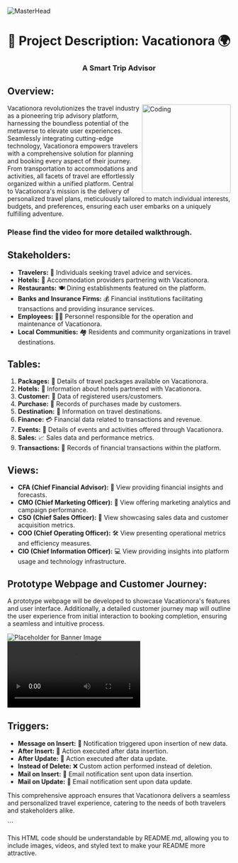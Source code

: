 ![MasterHead](https://raw.githubusercontent.com/simon-zerisenay/simon-zerisenay/main/work.gif)

<!DOCTYPE html>
<html lang="en">

<body>
<h1 align="center">🌟 Project Description: Vacationora 🌍</h1>
<h3 align="center">A Smart Trip Advisor</h3>

<h2>Overview:</h2>
<img align="right" alt="Coding" width="200" src="https://img.freepik.com/free-vector/vacation-time-summer-icon-white-background_1308-109560.jpg?size=626&ext=jpg&ga=GA1.1.1395880969.1709424000&semt=ais">
<p>Vacationora revolutionizes the travel industry as a pioneering trip advisory platform, harnessing the boundless potential of the metaverse to elevate user experiences. Seamlessly integrating cutting-edge technology, Vacationora empowers travelers with a comprehensive solution for planning and booking every aspect of their journey. From transportation to accommodations and activities, all facets of travel are effortlessly organized within a unified platform. Central to Vacationora's mission is the delivery of personalized travel plans, meticulously tailored to match individual interests, budgets, and preferences, ensuring each user embarks on a uniquely fulfilling adventure.</p>

<h3>Please find the video for more detailed walkthrough.</h3>

<h2>Stakeholders:</h2>
<ul>
  <li><strong>Travelers:</strong> 🧳 Individuals seeking travel advice and services.</li>
  <li><strong>Hotels:</strong> 🏨 Accommodation providers partnering with Vacationora.</li>
  <li><strong>Restaurants:</strong> 🍽️ Dining establishments featured on the platform.</li>
  <li><strong>Banks and Insurance Firms:</strong> 💰 Financial institutions facilitating transactions and providing insurance services.</li>
  <li><strong>Employees:</strong> 👩‍💼 Personnel responsible for the operation and maintenance of Vacationora.</li>
  <li><strong>Local Communities:</strong> 🏘️ Residents and community organizations in travel destinations.</li>
</ul>

<h2>Tables:</h2>
<ol>
  <li><strong>Packages:</strong> 🎁 Details of travel packages available on Vacationora.</li>
  <li><strong>Hotels:</strong> 🏩 Information about hotels partnered with Vacationora.</li>
  <li><strong>Customer:</strong> 👤 Data of registered users/customers.</li>
  <li><strong>Purchase:</strong> 🛒 Records of purchases made by customers.</li>
  <li><strong>Destination:</strong> 🌴 Information on travel destinations.</li>
  <li><strong>Finance:</strong> 💳 Financial data related to transactions and revenue.</li>
  <li><strong>Events:</strong> 🎉 Details of events and activities offered through Vacationora.</li>
  <li><strong>Sales:</strong> 📈 Sales data and performance metrics.</li>
  <li><strong>Transactions:</strong> 💸 Records of financial transactions within the platform.</li>
</ol>

<h2>Views:</h2>
<ul>
  <li><strong>CFA (Chief Financial Advisor):</strong> 💼 View providing financial insights and forecasts.</li>
  <li><strong>CMO (Chief Marketing Officer):</strong> 📣 View offering marketing analytics and campaign performance.</li>
  <li><strong>CSO (Chief Sales Officer):</strong> 💼 View showcasing sales data and customer acquisition metrics.</li>
  <li><strong>COO (Chief Operating Officer):</strong> 🛠️ View presenting operational metrics and efficiency measures.</li>
  <li><strong>CIO (Chief Information Officer):</strong> 💻 View providing insights into platform usage and technology infrastructure.</li>
</ul>

<h2>Prototype Webpage and Customer Journey:</h2>
<p>A prototype webpage will be developed to showcase Vacationora's features and user interface. Additionally, a detailed customer journey map will outline the user experience from initial interaction to booking completion, ensuring a seamless and intuitive process.</p>

<img src="placeholder_for_banner_image.jpg" alt="Placeholder for Banner Image">
<video src="placeholder_for_video.mp4" controls>Placeholder for Video</video>

<h2>Triggers:</h2>
<ul>
  <li><strong>Message on Insert:</strong> 📩 Notification triggered upon insertion of new data.</li>
  <li><strong>After Insert:</strong> 🔔 Action executed after data insertion.</li>
  <li><strong>After Update:</strong> 🔧 Action executed after data update.</li>
  <li><strong>Instead of Delete:</strong> ❌ Custom action performed instead of deletion.</li>
  <li><strong>Mail on Insert:</strong> 📧 Email notification sent upon data insertion.</li>
  <li><strong>Mail on Update:</strong> 📧 Email notification sent upon data update.</li>
</ul>

<p>This comprehensive approach ensures that Vacationora delivers a seamless and personalized travel experience, catering to the needs of both travelers and stakeholders alike.</p>

</body>
</html>
```

This HTML code should be understandable by README.md, allowing you to include images, videos, and styled text to make your README more attractive.
